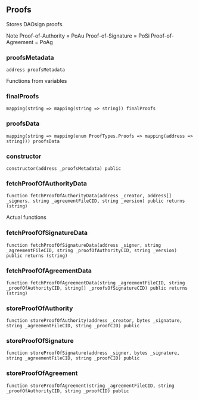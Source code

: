 ## Proofs

Stores DAOsign proofs.

Note
Proof-of-Authority = PoAu
Proof-of-Signature = PoSi
Proof-of-Agreement = PoAg

### proofsMetadata

```solidity
address proofsMetadata
```

Functions from variables

### finalProofs

```solidity
mapping(string => mapping(string => string)) finalProofs
```

### proofsData

```solidity
mapping(string => mapping(enum ProofTypes.Proofs => mapping(address => string))) proofsData
```

### constructor

```solidity
constructor(address _proofsMetadata) public
```

### fetchProofOfAuthorityData

```solidity
function fetchProofOfAuthorityData(address _creator, address[] _signers, string _agreementFileCID, string _version) public returns (string)
```

Actual functions

### fetchProofOfSignatureData

```solidity
function fetchProofOfSignatureData(address _signer, string _agreementFileCID, string _proofOfAuthorityCID, string _version) public returns (string)
```

### fetchProofOfAgreementData

```solidity
function fetchProofOfAgreementData(string _agreementFileCID, string _proofOfAuthorityCID, string[] _proofsOfSignatureCID) public returns (string)
```

### storeProofOfAuthority

```solidity
function storeProofOfAuthority(address _creator, bytes _signature, string _agreementFileCID, string _proofCID) public
```

### storeProofOfSignature

```solidity
function storeProofOfSignature(address _signer, bytes _signature, string _agreementFileCID, string _proofCID) public
```

### storeProofOfAgreement

```solidity
function storeProofOfAgreement(string _agreementFileCID, string _proofOfAuthorityCID, string _proofCID) public
```

